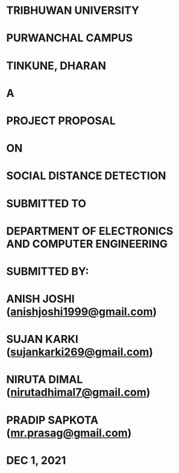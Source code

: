 # TRIBHUWAN UNIVERSITY
# PURWANCHAL CAMPUS
# TINKUNE, DHARAN
# A
# PROJECT PROPOSAL
# ON
# SOCIAL DISTANCE DETECTION
# SUBMITTED TO
# DEPARTMENT OF ELECTRONICS AND COMPUTER ENGINEERING
# SUBMITTED BY:
# ANISH JOSHI (anishjoshi1999@gmail.com)
# SUJAN KARKI (sujankarki269@gmail.com)
# NIRUTA DIMAL (nirutadhimal7@gmail.com)
# PRADIP SAPKOTA (mr.prasag@gmail.com)
# DEC 1, 2021
